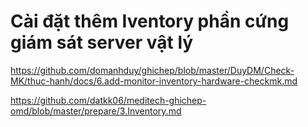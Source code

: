 # Cài đặt thêm Iventory phần cứng giám sát server vật lý

https://github.com/domanhduy/ghichep/blob/master/DuyDM/Check-MK/thuc-hanh/docs/6.add-monitor-inventory-hardware-checkmk.md

https://github.com/datkk06/meditech-ghichep-omd/blob/master/prepare/3.Inventory.md